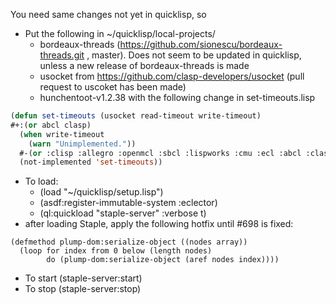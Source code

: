 You need same changes not yet in quicklisp, so
* Put the following in ~/quicklisp/local-projects/
  * bordeaux-threads (https://github.com/sionescu/bordeaux-threads.git , master). Does not seem to be updated in quicklisp, unless a new release of bordeaux-threads is made
  * usocket from https://github.com/clasp-developers/usocket (pull request to uscoket has been made)
  * hunchentoot-v1.2.38 with the following change in set-timeouts.lisp
```lisp
(defun set-timeouts (usocket read-timeout write-timeout)
#+:(or abcl clasp)
  (when write-timeout
    (warn "Unimplemented."))
  #-(or :clisp :allegro :openmcl :sbcl :lispworks :cmu :ecl :abcl :clasp)
  (not-implemented 'set-timeouts))
```

* To load:
  * (load "~/quicklisp/setup.lisp")
  * (asdf:register-immutable-system :eclector)
  * (ql:quickload "staple-server" :verbose t)
* after loading Staple, apply the following hotfix until #698 is fixed:
```common-lisp
(defmethod plump-dom:serialize-object ((nodes array))
  (loop for index from 0 below (length nodes)
        do (plump-dom:serialize-object (aref nodes index))))
```
* To start (staple-server:start) 
* To stop (staple-server:stop) 